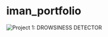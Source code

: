 # iman_portfolio

![Project 1: DROWSINESS DETECTOR](https://github.com/imannainaa/drowsiness_detector.git)

